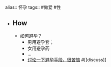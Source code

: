 alias:: 怀孕
tags:: #做爱 #性

- ## How
  - 如何避孕？
    - 男用避孕套；
    - 女用避孕药
    - ...
    - [讨论一下避孕手段，很苦恼](https://bgm.tv/group/topic/374618) #[[discuss]]